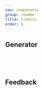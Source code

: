 ```yaml
---
nav: components
group: readme
title: Credits
order: 6
---
```


## Generator

<br/>

<code src="./index.tsx" inline></code>

<br/>

## Feedback

<br/>
